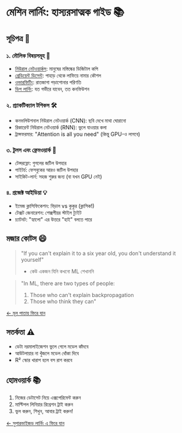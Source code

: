 # মেশিন লার্নিং: হাস্যরসাত্মক গাইড 📚

## সূচিপত্র 📑

### ১. মৌলিক বিষয়সমূহ 🎯
- [নিউরাল নেটওয়ার্কস](chapters/neural-networks.md): মানুষের মস্তিষ্কের ডিজিটাল কপি
- [গ্রেডিয়েন্ট ডিসেন্ট](chapters/gradient-descent.md): পাহাড় থেকে লাফিয়ে নামার কৌশল
- [ওভারফিটিং](chapters/overfitting.md): রাতজাগা পড়াশোনার পরিণতি
- [ডিপ লার্নিং](chapters/deep-learning.md): যত গভীরে যাবেন, তত কনফিউশন

### ২. প্র্যাকটিক্যাল টপিকস 🛠️
- কনভলিউশনাল নিউরাল নেটওয়ার্ক (CNN): ছবি দেখে মাথা ঘোরানো
- রিকারেন্ট নিউরাল নেটওয়ার্ক (RNN): ভুলে যাওয়ার কলা
- ট্রান্সফরমার: "Attention is all you need" (কিন্তু GPU-ও লাগবে)

### ৩. টুলস এবং ফ্রেমওয়ার্ক 🔧
- টেন্সরফ্লো: গুগলের জটিল উপহার
- পাইটর্চ: ফেসবুকের আরও জটিল উপহার
- সাইকিট-লার্ন: সহজ শুরুর জন্য (বা যখন GPU নেই)

### ৪. প্রজেক্ট আইডিয়া 💡
- ইমেজ ক্লাসিফিকেশন: বিড়াল vs কুকুর (ক্লাসিক!)
- টেক্সট জেনারেশন: শেক্সপীয়র স্টাইল ট্যুইট
- চ্যাটবট: "হ্যালো" এর উত্তরে "হাই" বলতে পারে

## মজার কোটস 😄
> "If you can't explain it to a six year old, you don't understand it yourself" 
> - কেউ একজন যিনি কখনো ML শেখাননি

> "In ML, there are two types of people: 
> 1. Those who can't explain backpropagation 
> 2. Those who think they can"

[← মূল পাতায় ফিরে যান](README.md)

## সতর্কতা ⚠️
- ডেটা নরমালাইজেশন ভুলে গেলে মডেল কাঁদবে
- আউটলায়ার না খুঁজলে মডেল ধোঁকা দিবে
- R² স্কোর খারাপ হলে বস রাগ করবে

## হোমওয়ার্ক 📚
1. নিজের ডেটাসেট নিয়ে এক্সপেরিমেন্ট করুন
2. মাল্টিপল লিনিয়ার রিগ্রেশন ট্রাই করুন
3. ভুল করুন, শিখুন, আবার ট্রাই করুন!

[← সুপারভাইজড লার্নিং এ ফিরে যান](../machine-learning-bangla.md)